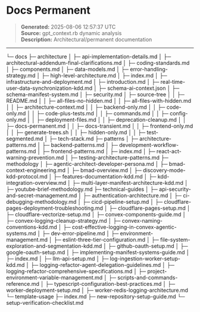 # Docs Permanent

> **Generated:** 2025-08-06 12:57:37 UTC  
> **Source:** gpt_context.rb dynamic analysis  
> **Description:** Architectural/permanent documentation

---

└─ docs
├─ architecture
│ ├─ api-implementation-details.md
│ ├─ architectural-addendum-final-clarifications.md
│ ├─ coding-standards.md
│ ├─ components.md
│ ├─ data-models.md
│ ├─ error-handling-strategy.md
│ ├─ high-level-architecture.md
│ ├─ index.md
│ ├─ infrastructure-and-deployment.md
│ ├─ introduction.md
│ ├─ real-time-user-data-synchronization-kdd.md
│ ├─ schema-ai-context.json
│ ├─ schema-manifest-system.md
│ ├─ security.md
│ ├─ source-tree
│ │ ├─ README.md
│ │ ├─ all-files-no-hidden.md
│ │ ├─ all-files-with-hidden.md
│ │ ├─ architecture-context.md
│ │ ├─ backend-only.md
│ │ ├─ code-only.md
│ │ ├─ code-plus-tests.md
│ │ ├─ commands.md
│ │ ├─ config-only.md
│ │ ├─ deployment-files.md
│ │ ├─ deprecation-cleanup.md
│ │ ├─ docs-permanent.md
│ │ ├─ docs-transient.md
│ │ ├─ frontend-only.md
│ │ ├─ generate-trees.sh
│ │ ├─ hidden-only.md
│ │ ├─ test-segmented.md
│ ├─ tech-stack.md
├─ patterns
│ ├─ architecture-patterns.md
│ ├─ backend-patterns.md
│ ├─ development-workflow-patterns.md
│ ├─ frontend-patterns.md
│ ├─ index.md
│ ├─ react-act-warning-prevention.md
│ ├─ testing-architecture-patterns.md
├─ methodology
│ ├─ agentic-architect-developer-persona.md
│ ├─ bmad-context-engineering.md
│ ├─ bmad-overview.md
│ ├─ discovery-mode-kdd-protocol.md
│ ├─ features-documentation-kdd.md
│ ├─ kdd-integration-overview.md
│ ├─ multi-layer-manifest-architecture-kdd.md
│ ├─ youtube-brief-methodology.md
├─ technical-guides
│ ├─ api-security-and-secret-management.md
│ ├─ authentication-architecture.md
│ ├─ ci-debugging-methodology.md
│ ├─ cicd-pipeline-setup.md
│ ├─ cloudflare-pages-deployment-troubleshooting.md
│ ├─ cloudflare-pages-setup.md
│ ├─ cloudflare-vectorize-setup.md
│ ├─ convex-components-guide.md
│ ├─ convex-logging-cleanup-strategy.md
│ ├─ convex-naming-conventions-kdd.md
│ ├─ cost-effective-logging-in-convex-agentic-systems.md
│ ├─ dev-error-pipeline.md
│ ├─ environment-management.md
│ ├─ eslint-three-tier-configuration.md
│ ├─ file-system-exploration-and-segmentation-kdd.md
│ ├─ github-oauth-setup.md
│ ├─ google-oauth-setup.md
│ ├─ implementing-manifest-systems-guide.md
│ ├─ index.md
│ ├─ llm-api-setup.md
│ ├─ log-ingestion-worker-setup-kdd.md
│ ├─ logging-refactor-agent-delegation-guidelines.md
│ ├─ logging-refactor-comprehensive-specifications.md
│ ├─ project-environment-variable-management.md
│ ├─ scripts-and-commands-reference.md
│ ├─ typescript-configuration-best-practices.md
│ ├─ worker-deployment-setup.md
│ ├─ worker-redis-logging-architecture.md
└─ template-usage
├─ index.md
├─ new-repository-setup-guide.md
└─ setup-verification-checklist.md
